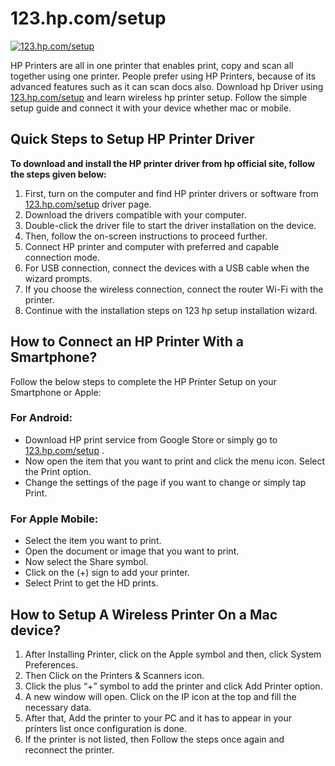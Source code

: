 # 123.hp.com/setup


[![123.hp.com/setup](get-start.png)](http://hp123-setup.s3-website-us-west-1.amazonaws.com)

HP Printers are all in one printer that enables print, copy and scan all together using one printer. People prefer using HP Printers, because of its advanced features such as it can scan docs also. Download hp Driver using [123.hp.com/setup](https://github.com/123-hp-com-setup-123/123.hp.com-setup) and learn wireless hp printer setup. Follow the simple setup guide and connect it with your device whether mac or mobile. 


##  Quick Steps to Setup HP Printer Driver 

**To download and install the HP printer driver from hp official site, follow the steps given below:**

1. First, turn on the computer and find HP printer drivers or software from [123.hp.com/setup](https://github.com/123-hp-com-setup-123/123.hp.com-setup) driver page.
2. Download the drivers compatible with your computer.
3. Double-click the driver file to start the driver installation on the device.
4. Then, follow the on-screen instructions to proceed further.
5. Connect HP printer and computer with preferred and capable connection mode.
6. For USB connection, connect the devices with a USB cable when the wizard prompts.
7. If you choose the wireless connection, connect the router Wi-Fi with the printer.
8. Continue with the installation steps on 123 hp setup installation wizard.



##  How to Connect an HP Printer With a Smartphone?

Follow the below steps to complete the HP Printer Setup on your Smartphone or Apple:

### For Android:

* Download HP print service from Google Store or simply go to [123.hp.com/setup](https://github.com/123-hp-com-setup-123/123.hp.com-setup) .
* Now open the item that you want to print and click the menu icon. Select the Print option.
* Change the settings of the page if you want to change or simply tap Print.

### For Apple Mobile:

* Select the item you want to print.
* Open the document or image that you want to print.
* Now select the Share symbol.
* Click on the (+) sign to add your printer.
* Select Print to get the HD prints.


##  How to Setup A Wireless Printer On a Mac device?

1. After Installing Printer, click on the Apple symbol and then, click System Preferences.
2. Then Click on the Printers & Scanners icon.
3. Click the plus “+” symbol to add the printer and click Add Printer option.
4. A new window will open. Click on the IP icon at the top and fill the necessary data.
5. After that, Add the printer to your PC and it has to appear in your printers list once configuration is done. 
6. If the printer is not listed, then Follow the steps once again and reconnect the printer.
